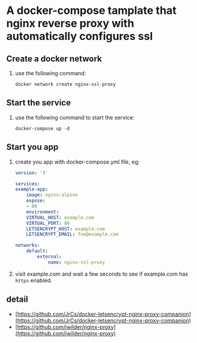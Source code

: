 # A docker-compose tamplate that nginx reverse proxy with automatically configures ssl

## Create a docker network

1. use the following command:

    ```docker network create nginx-ssl-proxy```

## Start the service

1. use the following command to start the service:

    ```docker-compose up -d```

## Start you app

1. create you app with docker-compose.yml file, eg:

    ```yml
    version: '3'

    services:
    example-app:
        image: nginx:alpine
        expose:
        - 80
        environment:
        VIRTUAL_HOST: example.com
        VIRTUAL_PORT: 80
        LETSENCRYPT_HOST: example.com
        LETSENCRYPT_EMAIL: foo@example.com

    networks:
        default:
            external:
                name: nginx-ssl-proxy

    ```

2. visit example.com and wait a few seconds to see if example.com has `https` enabled.

## detail

- [https://github.com/JrCs/docker-letsencrypt-nginx-proxy-companion](https://github.com/JrCs/docker-letsencrypt-nginx-proxy-companion)
- [https://github.com/jwilder/nginx-proxy](https://github.com/jwilder/nginx-proxy)
